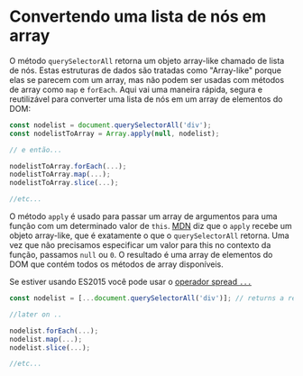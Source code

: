 # Convertendo uma lista de nós em array

O método `querySelectorAll` retorna um objeto array-like chamado de lista de nós. Estas estruturas de dados são tratadas como "Array-like" porque elas se parecem com um array, mas não podem ser usadas com métodos de array como `map` e `forEach`. Aqui vai uma maneira rápida, segura e reutilizável para converter uma lista de nós em um array de elementos do DOM:

```javascript
const nodelist = document.querySelectorAll('div');
const nodelistToArray = Array.apply(null, nodelist);

// e então...

nodelistToArray.forEach(...);
nodelistToArray.map(...);
nodelistToArray.slice(...);

//etc...
```

O método `apply` é usado para passar um array de argumentos para uma função com um determinado valor de `this`. [MDN](https://developer.mozilla.org/en-US/docs/Web/JavaScript/Reference/Global_Objects/Function/apply) diz que o `apply` recebe um objeto array-like, que é exatamente o que o `querySelectorAll` retorna. Uma vez que não precisamos especificar um valor para this no contexto da função, passamos `null` ou `0`. O resultado é uma array de elementos do DOM que contém todos os métodos de array disponíveis.

Se estiver usando ES2015 você pode usar o [operador spread `...`](https://developer.mozilla.org/en-US/docs/Web/JavaScript/Reference/Operators/Spread_operator)

```js
const nodelist = [...document.querySelectorAll('div')]; // returns a real array

//later on ..

nodelist.forEach(...);
nodelist.map(...);
nodelist.slice(...);

//etc...
```
